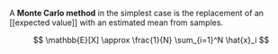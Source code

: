 A **Monte Carlo method** in the simplest case is the replacement of an [[expected value]] with an estimated mean from samples.

$$
\mathbb{E}[X] \approx \frac{1}{N} \sum_{i=1}^N \hat{x}_i
$$